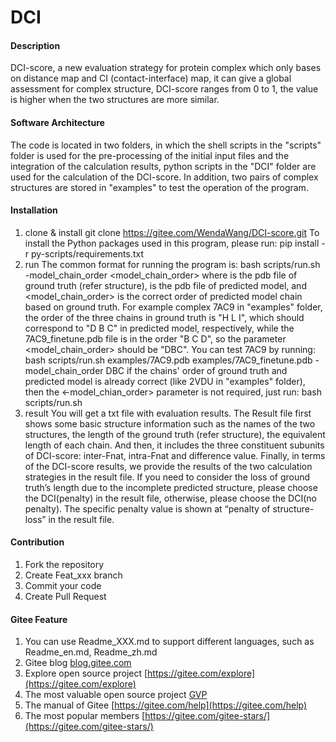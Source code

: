 # DCI

#### Description
DCI-score, a new evaluation strategy for protein complex which only bases on distance map and CI (contact-interface) map, it can give a global assessment for complex structure, DCI-score ranges from 0 to 1, the value is higher when the two structures are more similar.

#### Software Architecture
The code is located in two folders, in which the shell scripts in the "scripts" folder is used for the pre-processing of the initial input files and the integration of the calculation results, python scripts in the "DCI" folder are used for the calculation of the DCI-score. In addition, two pairs of complex structures are stored in "examples" to test the operation of the program.

#### Installation

1.  clone & install
git clone https://gitee.com/WendaWang/DCI-score.git
To install the Python packages used in this program, please run:
        pip install -r py-scripts/requirements.txt
2.  run
The common format for running the program is:
	bash scripts/run.sh <gt> <model> -model_chain_order <model_chain_order>
where <gt> is the pdb file of ground truth (refer structure), <model> is the pdb file of predicted model, and <model_chain_order> is the correct order of predicted model chain based on ground truth. 
    For example complex 7AC9 in "examples" folder, the order of the three chains in ground truth is "H L I", which should correspond to "D B C" in predicted model, respectively, while the 7AC9_finetune.pdb file is in the order "B C D", so the parameter <model_chain_order> should be "DBC". You can test 7AC9 by running:
	bash scripts/run.sh examples/7AC9.pdb examples/7AC9_finetune.pdb -model_chain_order DBC
if the chains' order of ground truth and predicted model is already correct (like 2VDU in "examples" folder), then the <-model_chian_order> parameter is not required, just run:
	bash scripts/run.sh <gt> <model>
3.  result
    You will get a txt file with evaluation results. The Result file first shows some basic structure information such as the names of the two structures, the length of the ground truth (refer structure), the equivalent length of each chain. And then, it includes the three constituent subunits of DCI-score: inter-Fnat, intra-Fnat and difference value. Finally, in terms of the DCI-score results, we provide the results of the two calculation strategies in the result file. If you need to consider the loss of ground truth’s length due to the incomplete predicted structure, please choose the DCI(penalty) in the result file, otherwise, please choose the DCI(no penalty). The specific penalty value is shown at “penalty of structure-loss” in the result file.
#### Contribution

1.  Fork the repository
2.  Create Feat_xxx branch
3.  Commit your code
4.  Create Pull Request

#### Gitee Feature

1.  You can use Readme\_XXX.md to support different languages, such as Readme\_en.md, Readme\_zh.md
2.  Gitee blog [blog.gitee.com](https://blog.gitee.com)
3.  Explore open source project [https://gitee.com/explore](https://gitee.com/explore)
4.  The most valuable open source project [GVP](https://gitee.com/gvp)
5.  The manual of Gitee [https://gitee.com/help](https://gitee.com/help)
6.  The most popular members  [https://gitee.com/gitee-stars/](https://gitee.com/gitee-stars/)

